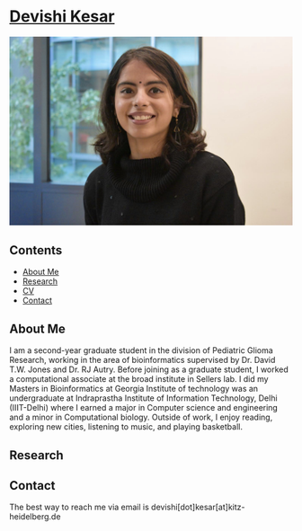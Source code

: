 # [Devishi Kesar](https://devishi.github.io/)

![Screenshot](examples/profile-photo.jpg)

## Contents
- [About Me](#about)
- [Research](#research)
- [CV](https://devishi.github.io/assets/resume/Resume.pdf) 
- [Contact](#contact)

## About Me

I am a second-year graduate student in the division of Pediatric Glioma Research, working in the area of bioinformatics supervised by Dr. David T.W. Jones and Dr. RJ Autry. Before joining as a graduate student, I worked a computational associate at the broad institute in Sellers lab. I did my Masters in Bioinformatics at Georgia Institute of technology was an undergraduate at Indraprastha Institute of Information Technology, Delhi (IIIT-Delhi) where I earned a major in Computer science and engineering and a minor in Computational biology. 
Outside of work, I enjoy reading, exploring new cities, listening to music, and playing basketball.

## Research


## Contact

The best way to reach me via email is devishi[dot]kesar[at]kitz-heidelberg.de